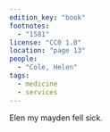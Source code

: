 ```yaml
---
edition_key: "book"
footnotes:
  - "1581"
license: "CC0 1.0"
location: "page 13"
people:
  - "Cole, Helen"
tags:
  - medicine
  - services
---
```

Elen
my mayden fell sick.
